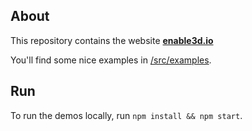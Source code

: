 ## About

This repository contains the website <a href="https://enable3d.io/"><b>enable3d.io</b></a>

You'll find some nice examples in [/src/examples](/src/examples).

## Run

To run the demos locally, run `npm install && npm start`.

